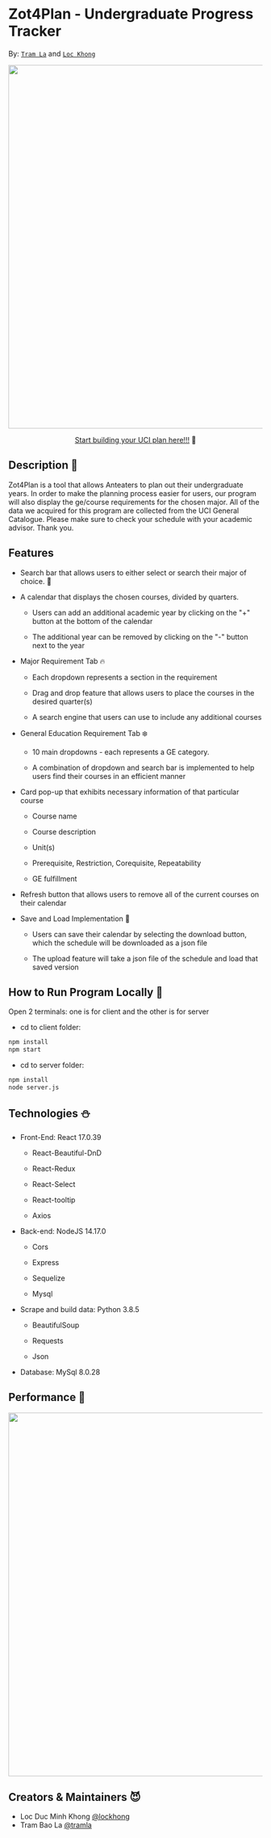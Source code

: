 # **Zot4Plan - Undergraduate Progress Tracker**

By: [`Tram La`](https://www.linkedin.com/in/tram-la-680417200/) and [`Loc Khong`](https://www.linkedin.com/in/lockhong/)

<p align="center">
    <img src="https://user-images.githubusercontent.com/70680546/165196022-10b8483c-fb8b-4ca1-96e1-19756dd659c5.PNG" width="720" />
</p>

<div align="center"> 

[Start building your UCI plan here!!!](https://zot4plan.com) 🎉

</div>

## **Description** 📖

Zot4Plan is a tool that allows Anteaters to plan out their undergraduate years. In order to make the planning process easier for users, our program will also display the ge/course requirements for the chosen major. All of the data we acquired for this program are collected from the UCI General Catalogue. Please make sure to check your schedule with your academic advisor. Thank you.


## **Features**

 <!---div align="center">

![Major Selection](https://media.giphy.com/media/snYqfS3lBIIVlZNbVP/giphy.gif))

Required courses will be displayed after major selection

![Drag and Drop](https://media.giphy.com/media/qKIZtpMRtd0Ce0jKKC/giphy.gif)

Drag and drop feature that allows users to place a course in their planner)

![Users can add courses by using the search bar](https://media.giphy.com/media/rJWU8FL63vdU6KNBHN/giphy.gif)

Users can add courses by using the search bar

![Select GE courses by section](https://media.giphy.com/media/rJWU8FL63vdU6KNBHN/giphy.gif)

Select GE courses by section

</div-->

* Search bar that allows users to either select or search their major of choice. 💖

* A calendar that displays the chosen courses, divided by quarters.

    - Users can add an additional academic year by clicking on the "+" button at the bottom of the calendar

    - The additional year can be removed by clicking on the "-" button next to the year

* Major Requirement Tab 🔥
    
    - Each dropdown represents a section in the requirement

    - Drag and drop feature that allows users to place the courses in the desired quarter(s)

    - A search engine that users can use to include any additional courses

* General Education Requirement Tab ❄️

    - 10 main dropdowns - each represents a GE category.

    - A combination of dropdown and search bar is implemented to help users find their courses in an efficient manner

* Card pop-up that exhibits necessary information of that particular course

    - Course name

    - Course description

    - Unit(s)

    - Prerequisite, Restriction, Corequisite, Repeatability

    - GE fulfillment

* Refresh button that allows users to remove all of the current courses on their calendar

* Save and Load Implementation 🍭

    - Users can save their calendar by selecting the download button, which the schedule will be downloaded as a json file

    - The upload feature will take a json file of the schedule and load that saved version


## **How to Run Program Locally** 🏃

Open 2 terminals: one is for client and the other is for server

* cd to client folder: 

```sh
npm install 
npm start
```

* cd to server folder: 

```sh
npm install
node server.js
```

## **Technologies** ⛄

* Front-End: React 17.0.39

    - React-Beautiful-DnD

    - React-Redux

    - React-Select

    - React-tooltip

    - Axios 

* Back-end: NodeJS 14.17.0

    - Cors

    - Express

    - Sequelize

    - Mysql

* Scrape and build data: Python 3.8.5

    - BeautifulSoup

    - Requests

    - Json

* Database: MySql 8.0.28

## **Performance** 🚀

<p align="center">

<img src="https://user-images.githubusercontent.com/48174888/166136392-f0748915-123a-4d18-b92d-d4958168b880.jpg" width="720"/> 

</p>

## **Creators & Maintainers** 😈

- Loc Duc Minh Khong [@lockhong](https://www.linkedin.com/in/lockhong/)
- Tram Bao La [@tramla](https://www.linkedin.com/in/tram-la-680417200/)
